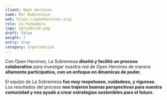 ```yaml
---
client: Open Heroines
name: Mor Rubinstein
web: https://openheroines.org/
role: Co-fundadora
logo: uploads/oh.png
draft: false
weight: 7
entry: true
category: Experiencias
---
```


Con Open Heroines, La Sobremesa **diseñó y facilitó un proceso colaborativo** para investigar nuestra red de Open Heroines de manera **altamente participativa, con un enfoque en dinamicas de poder.**

El equipo de La Sobremesa **fue muy respetuoso, cuidadoso, y riguroso**. Los resultados del proceso **nos trajeron buenas perspectivas para nuestra comunidad y nos ayudó a crear estrategias sostenibles para el futuro**.